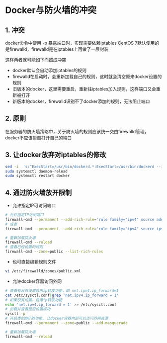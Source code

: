 # Docker与防火墙的冲突

## 1. 冲突

docker命令中使用 -p 暴露端口时，实现需要依赖iptables
CentOS 7默认使用的是firewalld，firewalld是在iptables上再做了一层封装

这样两者就可能如下而照成冲突

- docker默认会自动添加iptables的规则
- firewalld在启动时，会重新加载自己的规则，这时就会清空原来docker设置的规则
- 旧版本的docker，这里需要重启，重新往iptables加入规则，这样端口又会重新被打开
- 新版本的docker，firewalld识别不了docker添加的规则，无法阻止端口

## 2. 原则

在服务器的防火墙策略中，关于防火墙的规则应该统一交由firewalld管理，docker不应该擅自打开自己的端口

## 3. 让docker放弃对iptables的修改

```sh
sed -i  's:^ExecStart=/usr/bin/dockerd.*:ExecStart=/usr/bin/dockerd --iptables=false:g' /lib/systemd/system/docker.service
sudo systemctl daemon-reload
sudo systemctl restart docker
```

## 4. 通过防火墙放开限制

- 允许指定IP可访问端口

```sh
# 允许指定IP访问端口
firewall-cmd --permanent --add-rich-rule='rule family="ipv4" source address="192.168.0.200" port protocol="tcp" port="1-65535" accept'
# 或者
firewall-cmd --permanent --add-rich-rule='rule family="ipv4" source ipset=whitelist-app port protocol="tcp" port="1-65535" accept'

# 重新加载防火墙
firewall-cmd --reload
# 查看已经设置的规则
firewall-cmd --zone=public --list-rich-rules
```

- 也可直接编辑规则文件

```sh
vi /etc/firewalld/zones/public.xml
```

- 允许docker容器访问外网

```sh
# 查看有没有设置启用ip转发功能，即 net.ipv4.ip_forward=1
cat /etc/sysctl.conf|grep 'net.ipv4.ip_forward = 1'
# 如果没有设置，启用ip转发功能
echo 'net.ipv4.ip_forward = 1' >> /etc/sysctl.conf
# 加载并查看是否设置成功
sysctl -p
# 开启类似NAT的功能, 让docker容器内部可以访问外网资源
firewall-cmd --permanent --zone=public --add-masquerade

# 重新加载防火墙
firewall-cmd --reload
```
